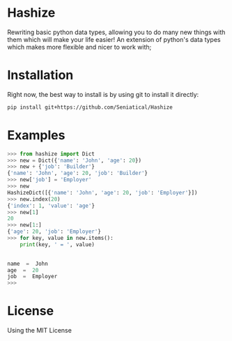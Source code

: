 # Hashize

Rewriting basic python data types, allowing you to do many new things with them which will make your life easier!
An extension of python's data types which makes more flexible and nicer to work with;

# Installation

Right now, the best way to install is by using git to install it directly:
```bash
pip install git+https://github.com/Seniatical/Hashize
```

# Examples

```py
>>> from hashize import Dict
>>> new = Dict({'name': 'John', 'age': 20})
>>> new + {'job': 'Builder'}
{'name': 'John', 'age': 20, 'job': 'Builder'}
>>> new['job'] = 'Employer'
>>> new
HashizeDict([{'name': 'John', 'age': 20, 'job': 'Employer'}])
>>> new.index(20)
{'index': 1, 'value': 'age'}
>>> new[1]
20
>>> new[1:]
{'age': 20, 'job': 'Employer'}
>>> for key, value in new.items():
	print(key, ' = ', value)

	
name  =  John
age  =  20
job  =  Employer
>>> 
```

# License
Using the MIT License


